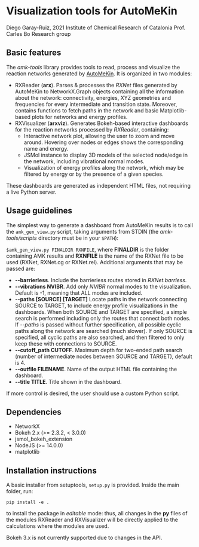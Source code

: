 # Visualization tools for AutoMeKin
Diego Garay-Ruiz, 2021
Institute of Chemical Research of Catalonia
Prof. Carles Bo Research group

## Basic features
The *amk-tools* library provides tools to read, process and visualize the reaction networks generated by [AutoMeKin](https://github.com/emartineznunez/AutoMeKin). It is organized in two modules:

- RXReader (**arx**). Parses & processes the *RXNet* files generated by AutoMeKin to NetworkX.Graph objects containing all the information about the network: connectivity, energies, XYZ geometries and frequencies for every intermediate and transition state. Moreover, contains functions to fetch paths in the network and basic Matplotlib-based plots for networks and energy profiles.
- RXVisualizer (**arxviz**). Generates Bokeh-based interactive dashboards for the reaction networks processed by *RXReader*, containing:
    - Interactive network plot, allowing the user to zoom and move around. Hovering over nodes or edges shows the corresponding name and energy.
    - JSMol instance to display 3D models of the selected node/edge in the network, including vibrational normal modes.
    - Visualization of energy profiles along the network, which may be filtered by energy or by the presence of a given species.

These dashboards are generated as independent HTML files, not requiring a live Python server.

## Usage guidelines
The simplest way to generate a dashboard from AutoMeKin	results is to call the `amk_gen_view.py` script, taking arguments from STDIN (the *amk-tools/scripts* directory must be in your `$PATH`):

`$amk_gen_view.py FINALDIR RXNFILE`, where **FINALDIR** is the folder containing AMK results and **RXNFILE** is the name of the RXNet file to be used (RXNet, RXNet.cg or RXNet.rel). Additional arguments that may be passed are:

- **--barrierless**. Include the barrierless routes stored in *RXNet.barrless*.
- **--vibrations NVIBR**. Add only *NVIBR* normal modes to the visualization. Default is -1, meaning that ALL modes are included.
- **--paths [SOURCE] [TARGET]** Locate paths in the network connecting SOURCE to TARGET, to include energy profile visualizations in the dashboards. When both SOURCE and TARGET are specified, a simple search is performed including only the routes that connect both nodes. If *--paths* is passed without further specification, all possible cyclic paths along the network are searched (much slower). If only SOURCE is specified, all cyclic paths are also searched, and then filtered to only keep these with connections to SOURCE.
- **--cutoff_path CUTOFF**. Maximum depth for two-ended path search (number of intermediate nodes between SOURCE and TARGET), default is 4.
- **--outfile FILENAME**. Name of the output HTML file containing the dashboard.
- **--title TITLE**. Title shown in the dashboard.

If more control is desired, the user should use a custom Python script.

## Dependencies
+ NetworkX 
+ Bokeh 2.x (>= 2.3.2, < 3.0.0)
+ jsmol_bokeh_extension
+ NodeJS (>= 14.0.0)
+ matplotlib

## Installation instructions
A basic installer from setuptools, `setup.py` is provided. Inside the main folder, run:

```
pip install -e .
```

to install the package in *editable* mode: thus, all changes in the **py** files of the modules RXReader and RXVisualizer will be directly applied to the calculations where the modules are used.

Bokeh 3.x is not currently supported due to changes in the API.
